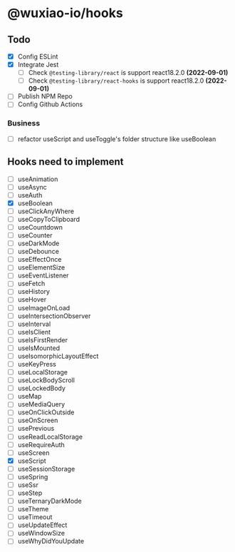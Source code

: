 # @wuxiao-io/hooks

## Todo

- [x] Config ESLint
- [x] Integrate Jest
  - [ ] Check `@testing-library/react` is support react18.2.0 **(2022-09-01)**
  - [ ] Check `@testing-library/react-hooks` is support react18.2.0 **(2022-09-01)**
- [ ] Publish NPM Repo
- [ ] Config Github Actions

### Business

- [ ] refactor useScript and useToggle's folder structure like useBoolean

## Hooks need to implement

- [ ] useAnimation
- [ ] useAsync
- [ ] useAuth
- [x] useBoolean
- [ ] useClickAnyWhere
- [ ] useCopyToClipboard
- [ ] useCountdown
- [ ] useCounter
- [ ] useDarkMode
- [ ] useDebounce
- [ ] useEffectOnce
- [ ] useElementSize
- [ ] useEventListener
- [ ] useFetch
- [ ] useHistory
- [ ] useHover
- [ ] useImageOnLoad
- [ ] useIntersectionObserver
- [ ] useInterval
- [ ] useIsClient
- [ ] useIsFirstRender
- [ ] useIsMounted
- [ ] useIsomorphicLayoutEffect
- [ ] useKeyPress
- [ ] useLocalStorage
- [ ] useLockBodyScroll
- [ ] useLockedBody
- [ ] useMap
- [ ] useMediaQuery
- [ ] useOnClickOutside
- [ ] useOnScreen
- [ ] usePrevious
- [ ] useReadLocalStorage
- [ ] useRequireAuth
- [ ] useScreen
- [x] useScript
- [ ] useSessionStorage
- [ ] useSpring
- [ ] useSsr
- [ ] useStep
- [ ] useTernaryDarkMode
- [ ] useTheme
- [ ] useTimeout
- [ ] useUpdateEffect
- [ ] useWindowSize
- [ ] useWhyDidYouUpdate
